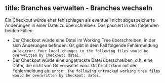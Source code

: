 title: Branches verwalten - Branches wechseln
---

Ein Checkout würde eher fehlschlagen als eventuell nicht abgespeicherte
Änderungen in einer Datei zu überschreiben. Das passiert in den folgenden
beiden Fällen:

- Der Checkout würde eine Datei im Working Tree überschreiben, in
der sich Änderungen befinden. Git gibt in dem Fall folgende Fehlermeldung aus:
`error: Your local changes to the following files would be
overwritten by checkout: datei.`
- Der Checkout würde eine ungetrackte Datei überschreiben, d.h.
eine Datei, die nicht von Git verwaltet wird. Git bricht dann mit der
Fehlermeldung ab: `error: The following untracked working
tree files would be overwritten by checkout: datei.`